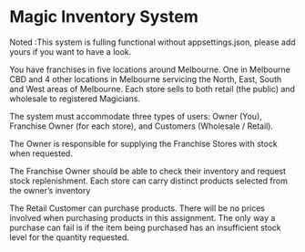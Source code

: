 # Magic Inventory System
Noted :This system is fulling functional without appsettings.json, please add yours if you want to have a look.


You have franchises in five locations around Melbourne. One in Melbourne CBD and 4 other
locations in Melbourne servicing the North, East, South and West areas of Melbourne. Each
store sells to both retail (the public) and wholesale to registered Magicians.

The system must accommodate three types of users: Owner (You), Franchise Owner (for
each store), and Customers (Wholesale / Retail).

The Owner is responsible for supplying the Franchise Stores with stock when requested.

The Franchise Owner should be able to check their inventory and request stock
replenishment. Each store can carry distinct products selected from the owner’s inventory

The Retail Customer can purchase products. There will be no prices involved when
purchasing products in this assignment. The only way a purchase can fail is if the item being
purchased has an insufficient stock level for the quantity requested.
